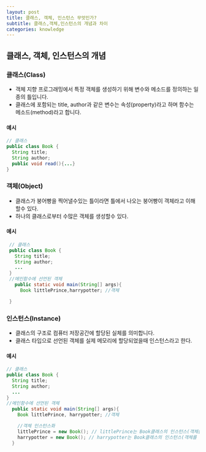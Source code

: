 ```yaml
---
layout: post
title: 클래스, 객체, 인스턴스 무엇인가?
subtitle: 클래스,객체,인스턴스의 개념과 차이
categories: knowledge
---
```


## 클래스, 객체, 인스턴스의 개념

### 클래스(Class)
 - 객체 지향 프로그래밍에서 특정 객체를 생성하기 위해 변수와 메소드를 정의하는 일종의 틀입니다.
 - 클래스에 포함되는 title, author과 같은 변수는 속성(property)라고 하며 함수는 메소드(method)라고 합니다.

#### 예시

~~~java
// 클래스
public class Book {
  String title;
  String author;
  public void read(){...}
}
~~~


### 객체(Object)
 - 클래스가 붕어빵을 찍어낼수있는 틀이라면 틀에서 나오는 붕어빵이 객체라고 이해할수 있다.
 - 하나의 클래스로부터 수많은 객체를 생성할수 있다.

#### 예시

~~~java
 // 클래스
 public class Book {
   String title;
   String author;
   ...
 }
 //메인함수에 선언된 객체
   public static void main(String[] args){
     Book littlePrince,harrypotter; //객체

 }
~~~

### 인스턴스(Instance)
 - 클래스의 구조로 컴퓨터 저장공간에 할당된 실체를 의미합니다.
 - 클래스 타입으로 선언된 객체를 실제 메모리에 할당되었을때 인스턴스라고 한다.

#### 예시

 ~~~java
 // 클래스
 public class Book {
   String title;
   String author;
   ...
 }
 //메인함수에 선언된 객체
   public static void main(String[] args){
     Book littlePrince, harrypotter; //객체

     //객체 인스턴스화
     littlePrince = new Book(); // littlePrince는 Book클래스의 인스턴스(객체를 메모리에 할당)
     harrypotter = new Book(); // harrypotter는 Book클래스의 인스턴스(객체를 메모리에 할당)
   }
 ~~~
